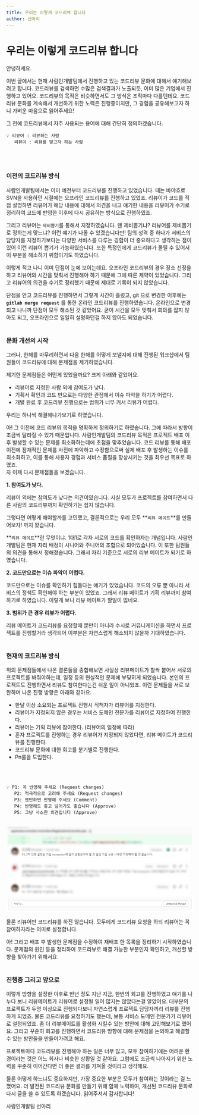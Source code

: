 ```yaml
---
title: 우리는 이렇게 코드리뷰 합니다
author: 선아리
---
```


# 우리는 이렇게 코드리뷰 합니다

안녕하세요.

이번 글에서는 현재 사람인개발팀에서 진행하고 있는 코드리뷰 문화에 대해서 얘기해보려고 합니다.
코드리뷰를 검색하면 수많은 검색결과가 노출되듯, 이미 많은 기업에서 진행하고 있어요. 코드리뷰의 목적은 비슷하면서도 그 방식은 조직마다 다를텐데요.
코드리뷰 문화를 계속해서 개선하기 위한 노력은 진행중이지만, 그 경험을 공유해보고자 하니 가벼운 마음으로 읽어주세요!

그 전에 코드리뷰에서 자주 사용되는 용어에 대해 간단히 정의하겠습니다.

```SATA
💡 리뷰어 : 리뷰하는 사람
   리뷰이 : 리뷰를 받고자 하는 사람
```
<br><br>

### 이전의 코드리뷰 방식

사람인개발팀에서는 이미 예전부터 코드리뷰를 진행하고 있었습니다.
때는 바야흐로 SVN을 사용하던 시절에는 오프라인 코드리뷰를 진행하고 있었죠.
리뷰이가 코드를 직접 설명하면 리뷰어가 해당 내용에 대해서 의견을 내고 얘기한 내용을 리뷰이가 수기로 정리하여 코드에 반영한 이후에 다시 공유하는 방식으로 진행하였죠.

그리고 리뷰어는 `제비뽑기`를 통해서 지정하였습니다. 왠 제비뽑기냐? 리뷰어를 제비뽑기로 정하는게 맞느냐? 이런 얘기가 나올 수 있겠습니다만!
팀의 성격 중 하나가 서비스의 담당자를 지정하기보다는 다양한 서비스를 다루는 경험이 더 중요하다고 생각하는 점이 있어 이런 리뷰어 뽑기가 가능하였습니다. 또한 특정인에게 코드리뷰가 몰릴 수 있어서 이 부분을 해소하기 위함이기도 하였습니다.

이렇게 적고 나니 이미 단점이 눈에 보이는데요.
오프라인 코드리뷰의 경우 장소 선정을 하고 리뷰어와 시간을 맞춰서 진행해야 하기 때문에 그에 따른 제약이 있었습니다. 그리고 리뷰어의 의견을 수기로 정리했기 때문에 제대로 기록이 되지 않았습니다.

단점을 안고 코드리뷰를 진행하면서 그렇게 시간이 흘렀고, git 으로 변경한 이후에는 **`gitlab merge request`** 를 통한 온라인 코드리뷰를 진행하였습니다.
온라인으로 변경되고 나니까 단점이 모두 해소된 것 같았어요. 굳이 시간을 모두 맞춰서 회의를 잡지 않아도 되고, 오프라인으로 일일히 설명하던걸 하지 않아도 되었습니다.
<br><br>
### 문화 개선의 시작

그러나, 한해를 마무리하면서 다음 한해를 어떻게 보낼지에 대해 진행된 워크샵에서 팀원들이 코드리뷰에 대해 문제점을 제기하였습니다. 

제기한 문제점들은 어떤게 있었을까요? 크게 아래와 같았어요.

- 리뷰어로 지정한 사람 외에 참여도가 낮다.
- 기획서 확인과 코드 만으로는 다양한 관점에서 이슈 파악을 하기가 어렵다.
- 개발 완료 후 코드리뷰 진행으로는 범위가 너무 커서 리뷰가 어렵다.

우리는 하나씩 해결해나가보기로 하였습니다.

아! 그 이전에 코드 리뷰의 목적을 명확하게 정의하기로 하였습니다. 그에 따라서 방향이 조금씩 달라질 수 있기 때문입니다. 사람인개발팀의 코드리뷰 목적은 프로젝트 배포 이후 발생할 수 있는 문제를 최소화하는데에 초점을 맞추었습니다. 코드 리뷰를 통해 배포 이전에 잠재적인 문제를 사전에 파악하고 수정함으로써 실제 배포 후 발생하는 이슈를 최소화하고, 이를 통해 사용자 경험과 서비스 품질을 향상시키는 것을 최우선 목표로 하였죠.
<br>
자 이제 다시 문제점들을 보겠습니다.

**1. 참여도가 낮다.**

리뷰어 외에는 참여도가 낮다는 의견이였습니다.
사실 모두가 프로젝트를 참여하면서 다른 사람의 코드리뷰까지 확인하기는 쉽지 않습니다.

그렇다면 어떻게 해야할까를 고민했고, 결론적으로는 우리 모두 **`리뷰 메이트`**를 만들어보자! 까지 왔습니다.

**`리뷰 메이트`**란 무엇이냐. 1대1로 각자 서로의 코드를 확인하자는 개념입니다.
사람인개발팀은 현재 자리 배정이 시니어와 주니어의 조합으로 되어있습니다. 이 또한 팀원들의 의견을 통해서 정해졌습니다. 그래서 자리 기준으로 서로의 리뷰 메이트가 되기로 하였습니다.


 **2. 코드만으로는 이슈 파악이 어렵다.**

코드만으로는 이슈를 확인하기 힘들다는 얘기가 있었습니다. 코드의 오류 뿐 아니라 서비스의 정책도 확인해야 하는 부분이 있었죠. 그래서 리뷰 메이트가 기획 리뷰까지 참여하기로 하였습니다. 이렇게 보니 리뷰 메이트가 할일이 많네요.


**3. 범위가 큰 경우 리뷰가 어렵다.**

리뷰 메이트가 코드리뷰를 요청할때 뿐만이 아니라 수시로 커뮤니케이션을 하면서 프로젝트를 진행할거라 생각되어 이부분은 자연스럽게 해소되지 않을까 기대하였습니다.
<br><br>
### 현재의 코드리뷰 방식

위의 문제점들에서 나온 결론들을 종합해보면 사실상 리뷰메이트가 찰싹 붙어서 서로의 프로젝트를 봐줘야하는데, 일정 등의 현실적인 문제에 부딪히게 되었습니다. 본인의 프로젝트도 진행하면서 리뷰도 참여한다는건 쉬운 일이 아니었죠. 이런 문제들을 서로 보완하며 나온 진행 방향은 아래와 같아요.

- 한달 이상 소요되는 프로젝트 진행시 직책자가 리뷰어를 지정한다.
- 리뷰어가 지정되지 않은 경우는 서비스 도메인 전문가를 리뷰어로 지정하여 진행한다.
- 리뷰어는 기획 리뷰에 참여한다. (리뷰어의 일정에 따라)
- 혼자 프로젝트를 진행하는 경우 리뷰어가 지정되지 않았다면, 리뷰 메이트가 코드리뷰를 진행한다.
- 코드리뷰 문화에 대한 회고를 분기별로 진행한다.
- Pn룰을 도입한다.
<br>
<br>

```SATA
💡 P1: 꼭 반영해 주세요 (Request changes)
   P2: 적극적으로 고려해 주세요 (Request changes)
   P3: 웬만하면 반영해 주세요 (Comment)
   P4: 반영해도 좋고 넘어가도 좋습니다 (Approve)
   P5: 그냥 사소한 의견입니다 (Approve)
```
<br>

<img src="/img/etc/codereview_comment.png" width="800px" />

물론 리뷰어만 코드리뷰를 하진 않습니다. 모두에게 코드리뷰 요청을 하되 리뷰어는 꼭 참여하자라는 의미로 설정합니다.

아! 그리고 배포 후 발생한 문제점을 수정하여 재배포 한 목록을 정리하기 시작하였습니다. 문제점의 원인 등을 정리하여 코드리뷰로 해결 가능한 부분인지 확인하고, 개선할 방향을 찾아가기 위해서요.
<br><br>
### 진행중 그리고 앞으로

이렇게 방향을 설정한 이후로 반년 정도 지난 지금, 한번의 회고를 진행하였고 얘기를 나누다 보니 리뷰메이트가 리뷰어로 설정될 일이 많지는 않았다는걸 알았어요. 대부분의 프로젝트가 두명 이상으로 진행되다보니 자연스럽게 프로젝트 담당자끼리 리뷰를 진행하게 되었죠. 물론 코드리뷰를 요청하기도 했는데, 보통 서비스 도메인 전문가가 리뷰어로 설정되었죠. 좀 더 리뷰메이트를 활성화 시킬수 있는 방안에 대해 고민해보기로 했어요. 그리고 꾸준히 회고를 진행하면서 코드리뷰 방향에 대해 문제점을 논의하고 해결할 수 있는 방안들을 만들어가려고 해요.

프로젝트마다 코드리뷰를 진행해야 하는 일은 너무 많고, 모두 참여하기에는 어려운 환경이라는 것은 어느 회사나 비슷한 상황일 것 같아요. 그럼에도 조금씩 나아지기 위한 노력을 꾸준히 이어간다면 더 좋은 결과를 가져올 것이라고 생각해요.

물론 어떻게 하느냐도 중요하지만, 가장 중요한 부분은 모두가 참여하는 것이라는 걸 느꼈어요. 더 발전된 코드리뷰 문화를 만들기 위해 함께 노력하여, 개선된 코드리뷰 문화로 다시 글을 쓸 수 있도록 하겠습니다.
읽어주셔서 감사합니다!
<br>

사람인개발팀 선아리
